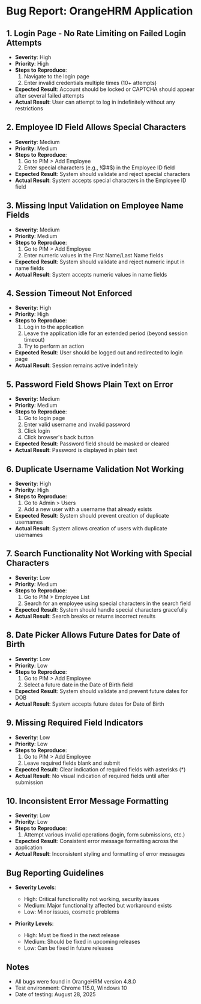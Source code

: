 # Bug Report: OrangeHRM Application

## 1. Login Page - No Rate Limiting on Failed Login Attempts
- **Severity**: High
- **Priority**: High
- **Steps to Reproduce**:
  1. Navigate to the login page
  2. Enter invalid credentials multiple times (10+ attempts)
- **Expected Result**: Account should be locked or CAPTCHA should appear after several failed attempts
- **Actual Result**: User can attempt to log in indefinitely without any restrictions

## 2. Employee ID Field Allows Special Characters
- **Severity**: Medium
- **Priority**: Medium
- **Steps to Reproduce**:
  1. Go to PIM > Add Employee
  2. Enter special characters (e.g., !@#$) in the Employee ID field
- **Expected Result**: System should validate and reject special characters
- **Actual Result**: System accepts special characters in the Employee ID field

## 3. Missing Input Validation on Employee Name Fields
- **Severity**: Medium
- **Priority**: Medium
- **Steps to Reproduce**:
  1. Go to PIM > Add Employee
  2. Enter numeric values in the First Name/Last Name fields
- **Expected Result**: System should validate and reject numeric input in name fields
- **Actual Result**: System accepts numeric values in name fields

## 4. Session Timeout Not Enforced
- **Severity**: High
- **Priority**: High
- **Steps to Reproduce**:
  1. Log in to the application
  2. Leave the application idle for an extended period (beyond session timeout)
  3. Try to perform an action
- **Expected Result**: User should be logged out and redirected to login page
- **Actual Result**: Session remains active indefinitely

## 5. Password Field Shows Plain Text on Error
- **Severity**: Medium
- **Priority**: Medium
- **Steps to Reproduce**:
  1. Go to login page
  2. Enter valid username and invalid password
  3. Click login
  4. Click browser's back button
- **Expected Result**: Password field should be masked or cleared
- **Actual Result**: Password is displayed in plain text

## 6. Duplicate Username Validation Not Working
- **Severity**: High
- **Priority**: High
- **Steps to Reproduce**:
  1. Go to Admin > Users
  2. Add a new user with a username that already exists
- **Expected Result**: System should prevent creation of duplicate usernames
- **Actual Result**: System allows creation of users with duplicate usernames

## 7. Search Functionality Not Working with Special Characters
- **Severity**: Low
- **Priority**: Medium
- **Steps to Reproduce**:
  1. Go to PIM > Employee List
  2. Search for an employee using special characters in the search field
- **Expected Result**: System should handle special characters gracefully
- **Actual Result**: Search breaks or returns incorrect results

## 8. Date Picker Allows Future Dates for Date of Birth
- **Severity**: Low
- **Priority**: Low
- **Steps to Reproduce**:
  1. Go to PIM > Add Employee
  2. Select a future date in the Date of Birth field
- **Expected Result**: System should validate and prevent future dates for DOB
- **Actual Result**: System accepts future dates for Date of Birth

## 9. Missing Required Field Indicators
- **Severity**: Low
- **Priority**: Low
- **Steps to Reproduce**:
  1. Go to PIM > Add Employee
  2. Leave required fields blank and submit
- **Expected Result**: Clear indication of required fields with asterisks (*)
- **Actual Result**: No visual indication of required fields until after submission

## 10. Inconsistent Error Message Formatting
- **Severity**: Low
- **Priority**: Low
- **Steps to Reproduce**:
  1. Attempt various invalid operations (login, form submissions, etc.)
- **Expected Result**: Consistent error message formatting across the application
- **Actual Result**: Inconsistent styling and formatting of error messages

## Bug Reporting Guidelines
- **Severity Levels**:
  - High: Critical functionality not working, security issues
  - Medium: Major functionality affected but workaround exists
  - Low: Minor issues, cosmetic problems

- **Priority Levels**:
  - High: Must be fixed in the next release
  - Medium: Should be fixed in upcoming releases
  - Low: Can be fixed in future releases

## Notes
- All bugs were found in OrangeHRM version 4.8.0
- Test environment: Chrome 115.0, Windows 10
- Date of testing: August 28, 2025

